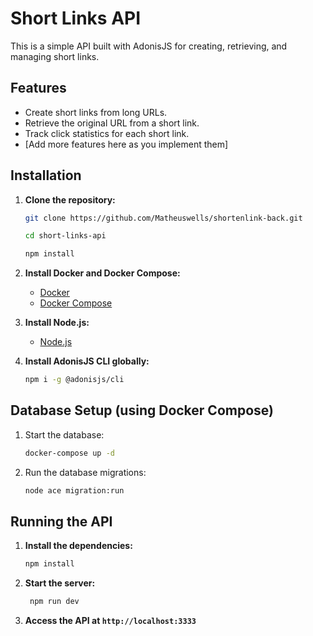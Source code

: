 # Short Links API

This is a simple API built with AdonisJS for creating, retrieving, and managing short links.

## Features

* Create short links from long URLs.
* Retrieve the original URL from a short link.
* Track click statistics for each short link.
* [Add more features here as you implement them]

## Installation

1. **Clone the repository:**

   ```bash
   git clone https://github.com/Matheuswells/shortenlink-back.git
   
   cd short-links-api
   
   npm install
   ```
   
2. **Install Docker and Docker Compose:**

   - [Docker](https://docs.docker.com/get-docker/)
   - [Docker Compose](https://docs.docker.com/compose/install/)
   

3. **Install Node.js:**

   - [Node.js](https://nodejs.org/en/download/)
   

4. **Install AdonisJS CLI globally:**

   ```bash
   npm i -g @adonisjs/cli
   ```
   
## Database Setup (using Docker Compose)
1. Start the database:

   ```bash
   docker-compose up -d
   ```
   
2. Run the database migrations:

   ```bash
   node ace migration:run
   ```
   
## Running the API

1. **Install the dependencies:**

   ```bash
   npm install
   ```
   
2. **Start the server:**

   ```bash
    npm run dev
    ```
   
3. **Access the API at `http://localhost:3333`**

